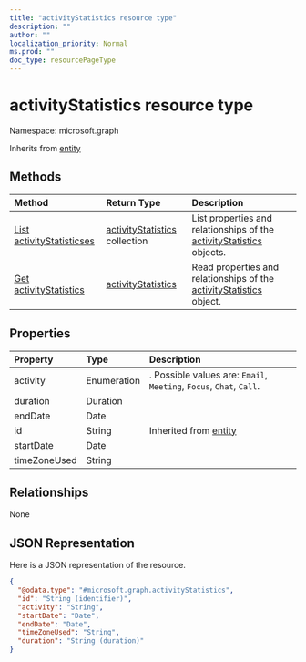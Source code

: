 ```yaml
---
title: "activityStatistics resource type"
description: ""
author: ""
localization_priority: Normal
ms.prod: ""
doc_type: resourcePageType
---
```


# activityStatistics resource type


Namespace: microsoft.graph




Inherits from [entity](../resources/entity.md)

## Methods
|Method|Return Type|Description|
|:---|:---|:---|
|[List activityStatisticses](../api/activitystatistics-list.md)|[activityStatistics](../resources/activitystatistics.md) collection|List properties and relationships of the [activityStatistics](../resources/activitystatistics.md) objects.|
|[Get activityStatistics](../api/activitystatistics-get.md)|[activityStatistics](../resources/activitystatistics.md)|Read properties and relationships of the [activityStatistics](../resources/activitystatistics.md) object.|

## Properties
|Property|Type|Description|
|:---|:---|:---|
|activity|Enumeration|. Possible values are: `Email`, `Meeting`, `Focus`, `Chat`, `Call`.|
|duration|Duration||
|endDate|Date||
|id|String| Inherited from [entity](../resources/entity.md)|
|startDate|Date||
|timeZoneUsed|String||

## Relationships
None

## JSON Representation
Here is a JSON representation of the resource.
<!-- {
  "blockType": "resource",
  "keyProperty": "id",
  "@odata.type": "microsoft.graph.activityStatistics",
  "baseType": "microsoft.graph.entity",
  "openType": false
}
-->
``` json
{
  "@odata.type": "#microsoft.graph.activityStatistics",
  "id": "String (identifier)",
  "activity": "String",
  "startDate": "Date",
  "endDate": "Date",
  "timeZoneUsed": "String",
  "duration": "String (duration)"
}
```

